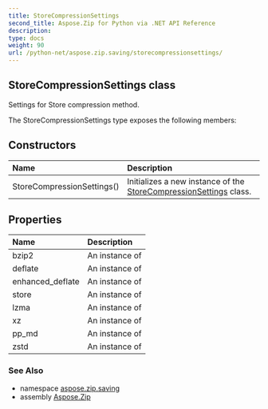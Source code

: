 ```yaml
---
title: StoreCompressionSettings
second_title: Aspose.Zip for Python via .NET API Reference
description: 
type: docs
weight: 90
url: /python-net/aspose.zip.saving/storecompressionsettings/
---
```


## StoreCompressionSettings class

Settings for Store compression method.

The StoreCompressionSettings type exposes the following members:
## Constructors
| Name | Description |
| :- | :- |
|StoreCompressionSettings()|Initializes a new instance of the [StoreCompressionSettings](/zip/python-net/aspose.zip.saving/storecompressionsettings/) class.|
## Properties
| Name | Description |
| :- | :- |
|bzip2|An instance of|
|deflate|An instance of|
|enhanced_deflate|An instance of|
|store|An instance of|
|lzma|An instance of|
|xz|An instance of|
|pp_md|An instance of|
|zstd|An instance of|

### See Also

* namespace [aspose.zip.saving](/zip/python-net/aspose.zip.saving/)
* assembly [Aspose.Zip](/zip/python-net/)

